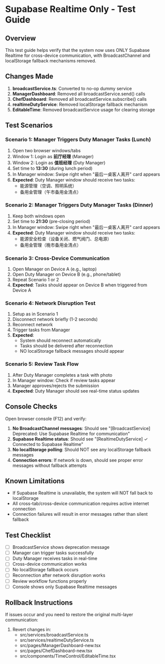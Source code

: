# Supabase Realtime Only - Test Guide

## Overview
This test guide helps verify that the system now uses ONLY Supabase Realtime for cross-device communication, with BroadcastChannel and localStorage fallback mechanisms removed.

## Changes Made
1. **broadcastService.ts**: Converted to no-op dummy service
2. **ManagerDashboard**: Removed all broadcastService.send() calls
3. **ChefDashboard**: Removed all broadcastService.subscribe() calls
4. **realtimeDutyService**: Removed localStorage fallback mechanism
5. **EditableTime**: Removed broadcastService usage for clearing storage

## Test Scenarios

### Scenario 1: Manager Triggers Duty Manager Tasks (Lunch)
1. Open two browser windows/tabs
2. Window 1: Login as **前厅经理** (Manager)
3. Window 2: Login as **值班经理** (Duty Manager)
4. Set time to **13:30** (during lunch period)
5. In Manager window: Swipe right when "最后一桌客人离开" card appears
6. **Expected**: Duty Manager window should receive two tasks:
   - 能源管理（空调、照明系统）
   - 备用金管理（午市备用金清点）

### Scenario 2: Manager Triggers Duty Manager Tasks (Dinner)
1. Keep both windows open
2. Set time to **21:30** (pre-closing period)
3. In Manager window: Swipe right when "最后一桌客人离开" card appears
4. **Expected**: Duty Manager window should receive two tasks:
   - 能源安全检查（设备关闭、燃气阀门、总电源）
   - 备用金管理（晚市备用金清点）

### Scenario 3: Cross-Device Communication
1. Open Manager on Device A (e.g., laptop)
2. Open Duty Manager on Device B (e.g., phone/tablet)
3. Repeat Scenario 1 or 2
4. **Expected**: Tasks should appear on Device B when triggered from Device A

### Scenario 4: Network Disruption Test
1. Setup as in Scenario 1
2. Disconnect network briefly (1-2 seconds)
3. Reconnect network
4. Trigger tasks from Manager
5. **Expected**: 
   - System should reconnect automatically
   - Tasks should be delivered after reconnection
   - NO localStorage fallback messages should appear

### Scenario 5: Review Task Flow
1. After Duty Manager completes a task with photo
2. In Manager window: Check if review tasks appear
3. Manager approves/rejects the submission
4. **Expected**: Duty Manager should see real-time status updates

## Console Checks
Open browser console (F12) and verify:

1. **No BroadcastChannel messages**: Should see "[BroadcastService] Deprecated: Use Supabase Realtime for communication"
2. **Supabase Realtime status**: Should see "[RealtimeDutyService] ✓ Connected to Supabase Realtime"
3. **No localStorage polling**: Should NOT see any localStorage fallback messages
4. **Connection errors**: If network is down, should see proper error messages without fallback attempts

## Known Limitations
- If Supabase Realtime is unavailable, the system will NOT fall back to localStorage
- All cross-tab/cross-device communication requires active internet connection
- Connection failures will result in error messages rather than silent fallback

## Test Checklist
- [ ] BroadcastService shows deprecation message
- [ ] Manager can trigger tasks successfully
- [ ] Duty Manager receives tasks in real-time
- [ ] Cross-device communication works
- [ ] No localStorage fallback occurs
- [ ] Reconnection after network disruption works
- [ ] Review workflow functions properly
- [ ] Console shows only Supabase Realtime messages

## Rollback Instructions
If issues occur and you need to restore the original multi-layer communication:
1. Revert changes in:
   - src/services/broadcastService.ts
   - src/services/realtimeDutyService.ts
   - src/pages/ManagerDashboard-new.tsx
   - src/pages/ChefDashboard-new.tsx
   - src/components/TimeControl/EditableTime.tsx